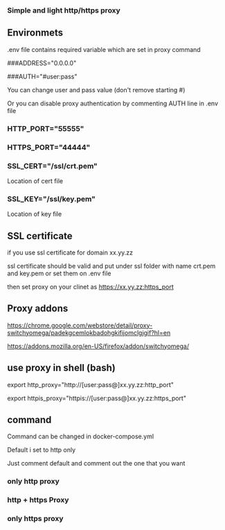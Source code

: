 ### Simple and light http/https proxy

## Environmets

.env file contains required variable which are set in proxy command

###ADDRESS="0.0.0.0"  

###AUTH="#user:pass"

You can change user and pass value (don't remove starting #)

Or you can disable proxy authentication by commenting AUTH line in .env file

### HTTP_PORT="55555"

### HTTPS_PORT="44444"

### SSL_CERT="/ssl/crt.pem"

Location of cert file

### SSL_KEY="/ssl/key.pem"

Location of key file

## SSL certificate

if you use ssl certificate for domain xx.yy.zz

ssl certificate should be valid and put under ssl folder with name crt.pem and key.pem or set them on .env file 

then set proxy on your clinet as https://xx.yy.zz:https_port

## Proxy addons

https://chrome.google.com/webstore/detail/proxy-switchyomega/padekgcemlokbadohgkifijomclgjgif?hl=en

https://addons.mozilla.org/en-US/firefox/addon/switchyomega/

## use proxy in shell (bash)

export http_proxy="http://[user:pass@]xx.yy.zz:http_port"

export httpis_proxy="httpis://[user:pass@]xx.yy.zz:https_port"

## command

Command can be changed in docker-compose.yml

Default i set to http only

Just comment default and comment out the one that you want

### only http proxy

### http + https Proxy

### only https proxy

